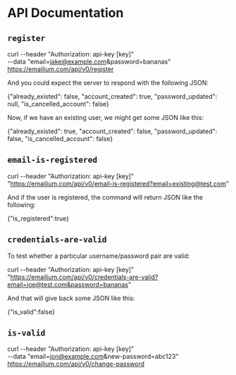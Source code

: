 
# API Documentation #

## `register` ##

  curl --header "Authorization: api-key [key]"       \
    --data "email=jake@example.com&password=bananas" \
    https://emailium.com/api/v0/register

And you could expect the server to respond with the following JSON:

  {"already_existed": false, "account_created": true,
   "password_updated": null, "is_cancelled_account": false}

Now, if we have an existing user, we might get some JSON like this:

  {"already_existed": true, "account_created": false,
   "password_updated": false, "is_cancelled_account": false}

## `email-is-registered` ##

   curl --header "Authorization: api-key [key]" \
     "https://emailium.com/api/v0/email-is-registered?email=existing@test.com"

And if the user is registered, the command will return JSON like the following:

  {"is_registered":true}

## `credentials-are-valid` ##

To test whether a particular username/password pair are valid:

  curl --header "Authorization: api-key [key]" \
    "https://emailium.com/api/v0/credentials-are-valid?email=joe@test.com&password=bananas"

And that will give back some JSON like this:

  {"is_valid":false}

## `is-valid` ##

  curl --header "Authorization: api-key [key]"         \
    --data "email=jon@example.com&new-password=abc123" \
    https://emailium.com/api/v0/change-password

